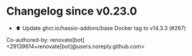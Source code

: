 # Changelog since v0.23.0
- ⬆️ Update ghcr.io/hassio-addons/base Docker tag to v14.3.3 (#267)

Co-authored-by: renovate[bot] <29139614+renovate[bot]@users.noreply.github.com> 
